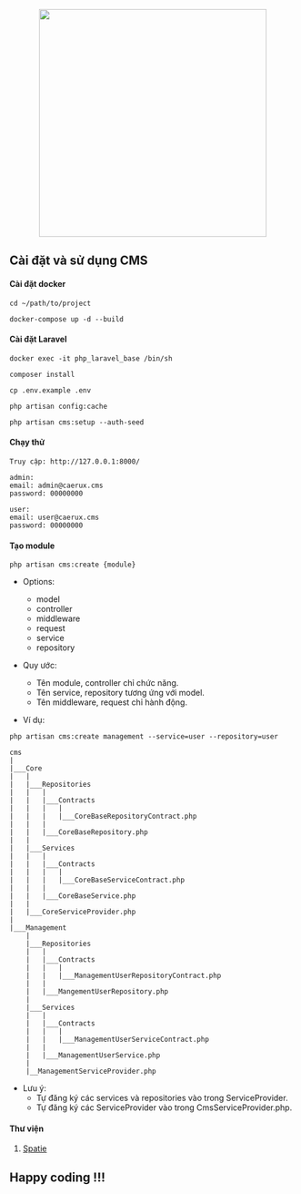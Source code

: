 <p align="center"><a href="https://laravel.com" target="_blank"><img src="https://raw.githubusercontent.com/laravel/art/master/logo-lockup/5%20SVG/2%20CMYK/1%20Full%20Color/laravel-logolockup-cmyk-red.svg" width="400"></a></p>


## Cài đặt và sử dụng CMS

#### Cài đặt docker

```
cd ~/path/to/project

docker-compose up -d --build
```

#### Cài đặt Laravel
```
docker exec -it php_laravel_base /bin/sh

composer install

cp .env.example .env

php artisan config:cache

php artisan cms:setup --auth-seed
```

#### Chạy thử
```
Truy cập: http://127.0.0.1:8000/

admin:
email: admin@caerux.cms
password: 00000000

user:
email: user@caerux.cms
password: 00000000
```

#### Tạo module

```
php artisan cms:create {module}
```

- Options:
    - model
    - controller
    - middleware
    - request
    - service
    - repository

- Quy ước:
  - Tên module, controller chỉ chức năng.
  - Tên service, repository tương ứng với model.
  - Tên middleware, request chỉ hành động.

- Ví dụ:

```
php artisan cms:create management --service=user --repository=user

cms
|
|___Core
|   |
|   |___Repositories
|   |   |
|   |   |___Contracts
|   |   |   |
|   |   |   |___CoreBaseRepositoryContract.php
|   |   |
|   |   |___CoreBaseRepository.php
|   |
|   |___Services
|   |   |
|   |   |___Contracts
|   |   |   |
|   |   |   |___CoreBaseServiceContract.php
|   |   |
|   |   |___CoreBaseService.php
|   |
|   |___CoreServiceProvider.php
|
|___Management
    |
    |___Repositories
    |   |
    |   |___Contracts
    |   |   |
    |   |   |___ManagementUserRepositoryContract.php
    |   |
    |   |___MangementUserRepository.php
    |
    |___Services
    |   |
    |   |___Contracts
    |   |   |
    |   |   |___ManagementUserServiceContract.php
    |   |
    |   |___ManagementUserService.php
    |
    |__ManagementServiceProvider.php
```

- Lưu ý:
  - Tự đăng ký các services và repositories vào trong ServiceProvider.
  - Tự đăng ký các ServiceProvider vào trong CmsServiceProvider.php.

#### Thư viện
1. [Spatie](https://spatie.be/docs/laravel-permission/v5/introduction)

## Happy coding !!!
